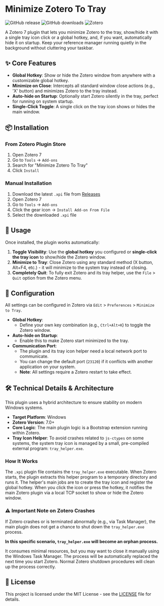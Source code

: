 # Minimize Zotero To Tray

![GitHub release](https://img.shields.io/github/v/release/B3000Kcn/minimize-zotero-to-tray)
![GitHub downloads](https://img.shields.io/github/downloads/B3000Kcn/minimize-zotero-to-tray/total)
![Zotero](https://img.shields.io/badge/Zotero-7-blue)

A Zotero 7 plugin that lets you minimize Zotero to the tray, show/hide it with a single tray icon click or a global hotkey, and, if you want, automatically hide it on startup. Keep your reference manager running quietly in the background without cluttering your taskbar.

## ✨ Core Features

- **Global Hotkey**: Show or hide the Zotero window from anywhere with a customizable global hotkey.
- **Minimize on Close**: Intercepts all standard window close actions (e.g., 'X' button) and minimizes Zotero to the tray instead.
- **Auto-hide on Startup**: Optionally start Zotero silently in the tray, perfect for running on system startup.
- **Single-Click Toggle**: A single click on the tray icon shows or hides the main window.

## 📦 Installation

### From Zotero Plugin Store
1. Open Zotero 7
2. Go to `Tools` → `Add-ons`
3. Search for "Minimize Zotero To Tray"
4. Click `Install`

### Manual Installation
1. Download the latest `.xpi` file from [Releases](https://github.com/B3000Kcn/minimize-zotero-to-tray/releases)
2. Open Zotero 7
3. Go to `Tools` → `Add-ons`
4. Click the gear icon → `Install Add-on From File`
5. Select the downloaded `.xpi` file

## 🚀 Usage

Once installed, the plugin works automatically:

1. **Toggle Visibility**: Use the **global hotkey** you configured or **single-click the tray icon** to show/hide the Zotero window.
2. **Minimize to Tray**: Close Zotero using any standard method (X button, Alt+F4, etc.) - it will minimize to the system tray instead of closing.
3. **Completely Quit**: To fully exit Zotero and its tray helper, use the `File` > `Quit` option from the Zotero menu.

## 🔧 Configuration

All settings can be configured in Zotero via `Edit` > `Preferences` > `Minimize to Tray`.

- **Global Hotkey**:
  - Define your own key combination (e.g., `Ctrl+Alt+K`) to toggle the Zotero window.
- **Auto-hide on Startup**:
  - Enable this to make Zotero start minimized to the tray.
- **Communication Port**:
  - The plugin and its tray icon helper need a local network port to communicate.
  - You can change the default port (`23120`) if it conflicts with another application on your system.
  - **Note**: All settings require a Zotero restart to take effect.

## 🛠️ Technical Details & Architecture

This plugin uses a hybrid architecture to ensure stability on modern Windows systems.

- **Target Platform**: Windows
- **Zotero Version**: 7.0+ 
- **Core Logic**: The main plugin logic is a Bootstrap extension running within Zotero.
- **Tray Icon Helper**: To avoid crashes related to `js-ctypes` on some systems, the system tray icon is managed by a small, pre-compiled external program: `tray_helper.exe`.

### How It Works

The `.xpi` plugin file contains the `tray_helper.exe` executable. When Zotero starts, the plugin extracts this helper program to a temporary directory and runs it. The helper's main jobs are to create the tray icon and register the global hotkey. When you click the icon or press the hotkey, it notifies the main Zotero plugin via a local TCP socket to show or hide the Zotero window.

### ⚠️ Important Note on Zotero Crashes

If Zotero crashes or is terminated abnormally (e.g., via Task Manager), the main plugin does not get a chance to shut down the `tray_helper.exe` process. 

**In this specific scenario, `tray_helper.exe` will become an orphan process.** 

It consumes minimal resources, but you may want to close it manually using the Windows Task Manager. The process will be automatically replaced the next time you start Zotero. Normal Zotero shutdown procedures will clean up the process correctly.

## 📄 License

This project is licensed under the MIT License - see the [LICENSE](LICENSE) file for details.
